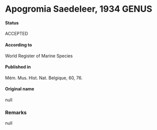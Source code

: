 Apogromia Saedeleer, 1934 GENUS
=======

#### Status
ACCEPTED

#### According to
World Register of Marine Species

#### Published in
Mém. Mus. Hist. Nat. Belgique, 60, 76.

#### Original name
null

### Remarks
null
